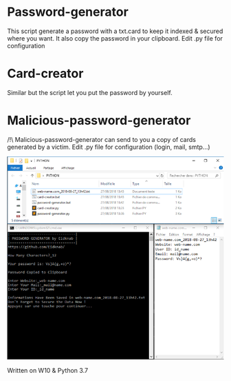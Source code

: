 # Password-generator
This script generate a password with a txt.card to keep it indexed & secured where you want.
It also copy the password in your clipboard.
Edit .py file for configuration

# Card-creator
Similar but the script let you put the password by yourself.

# Malicious-password-generator
/!\ Malicious-password-generator can send to you a copy of cards generated by a victim.
Edit .py file for configuration (login, mail, smtp...)

<img src="https://raw.githubusercontent.com/Eidknab/password-generator/master/screenshot.png">

Written on W10 & Python 3.7

